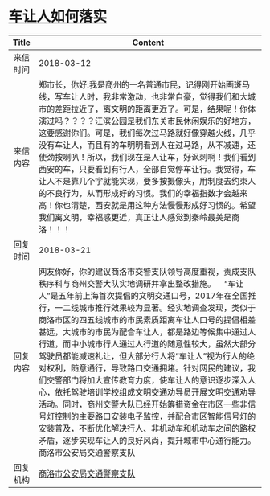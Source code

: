 # <a href="http://www.shangluo.gov.cn/zmhd/ldxxxx.jsp?urltype=leadermail.LeaderMailContentUrl&wbtreeid=1112&leadermailid=4588">车让人如何落实</a>
|Title|Content|
|:---:|---|
|来信时间|2018-03-12|
|来信内容|郑市长，你好:我是商州的一名普通市民，记得刚开始画斑马线，写车让人时，我非常激动，也非常自豪，觉得我们和大城市的差距拉近了，离文明的距离更近了。可是，结果呢！你体演过吗？？？？江滨公园是我们东关市民休闲娱乐的好地方，这要感谢你们。可是，我们每次过马路就好像穿越火线，几乎没有车让人，而且有的车明明看到人在过马路，从不减速，还使劲按喇叭！所以，我们现在是人让车，好讽刺啊！我们看到西安的车，只要看到有行人，全部自觉停车让行。我觉得，车让人不是靠几个字就能实现，要多按摄像头，用制度去约束人的不良行为，从而形成好的习惯。我们的幸福指数才会越来高！你也清楚，西安就是用这种方法慢慢形成好习惯的。希望我们离文明，幸福感更近，真正让人感觉到秦岭最美是商洛！！！|
|回复时间|2018-03-21|
|回复内容|网友你好，你的建议商洛市交警支队领导高度重视，责成支队秩序科与商州交警大队实地调研并拿出整改措施。    “车让人”是五年前上海首次提倡的文明交通口号，2017年在全国推行，一二线城市推行效果较为显著。经实地调查发现，类似于商洛市区的四五线城市的市民素质距离车让人口号的提倡相差甚远，大城市的市民为配合车让人，都是路边等候集中通过人行道，而中小城市行人通过人行道的随意性较大，虽然大部分驾驶员都能减速礼让，但大部分行人将“车让人”视为行人的绝对权利，随意通行，导致路口交通拥堵。针对网民的建议，我们交警部门将加大宣传教育力度，使车让人的意识逐步深入人心，依托驾驶培训学校组成文明交通劝导员开展文明交通劝导活动。同时，商州交警大队已经开始筹措资金在市区一些非信号灯控制的主要路口安装电子监控，并配合市区智能信号灯的安装普及，不断优化解决行人、非机动车和机动车之间的路权矛盾，逐步实现车让人的良好风尚，提升城市中心通行能力。商洛市公安局交通警察支队|
|回复机构|<a href="../../categories/agencies/商洛市公安局交通警察支队.md">商洛市公安局交通警察支队</a>|
